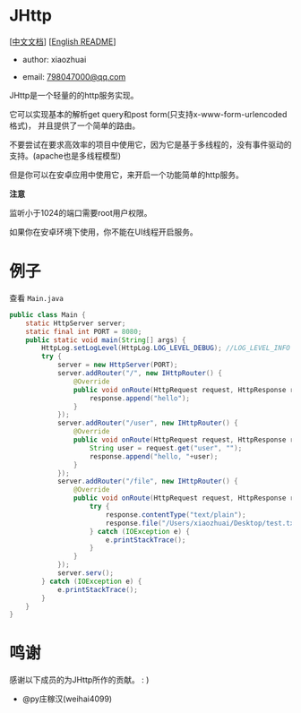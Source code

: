 # JHttp

[[中文文档](README_CN.md)] [[English README](README.md)]

* author: xiaozhuai

* email: 798047000@qq.com

JHttp是一个轻量的的http服务实现。

它可以实现基本的解析get query和post form(只支持x-www-form-urlencoded格式)，
并且提供了一个简单的路由。

不要尝试在要求高效率的项目中使用它，因为它是基于多线程的，没有事件驱动的支持。(apache也是多线程模型)

但是你可以在安卓应用中使用它，来开启一个功能简单的http服务。

**注意** 

监听小于1024的端口需要root用户权限。

如果你在安卓环境下使用，你不能在UI线程开启服务。

# 例子

查看 `Main.java`

```java
public class Main {
    static HttpServer server;
    static final int PORT = 8080;
    public static void main(String[] args) {
        HttpLog.setLogLevel(HttpLog.LOG_LEVEL_DEBUG); //LOG_LEVEL_INFO by default
        try {
            server = new HttpServer(PORT);
            server.addRouter("/", new IHttpRouter() {
                @Override
                public void onRoute(HttpRequest request, HttpResponse response) {
                    response.append("hello");
                }
            });
            server.addRouter("/user", new IHttpRouter() {
                @Override
                public void onRoute(HttpRequest request, HttpResponse response) {
                    String user = request.get("user", "");
                    response.append("hello, "+user);
                }
            });
            server.addRouter("/file", new IHttpRouter() {
                @Override
                public void onRoute(HttpRequest request, HttpResponse response) {
                    try {
                        response.contentType("text/plain");
                        response.file("/Users/xiaozhuai/Desktop/test.txt");
                    } catch (IOException e) {
                        e.printStackTrace();
                    }
                }
            });
            server.serv();
        } catch (IOException e) {
            e.printStackTrace();
        }
    }
}
```

# 鸣谢

感谢以下成员的为JHttp所作的贡献。 : )

* @py庄稼汉(weihai4099)